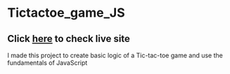 # Tictactoe_game_JS

## Click [here](https://dsaglam94.github.io/Tictactoe_game_JS/) to check live site

I made this project to create basic logic of a Tic-tac-toe game and use the fundamentals of JavaScript
